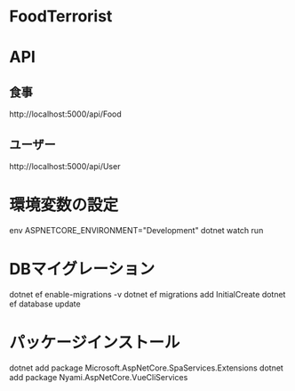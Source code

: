 # FoodTerrorist

# API
## 食事
http://localhost:5000/api/Food

## ユーザー
http://localhost:5000/api/User

# 環境変数の設定
env ASPNETCORE_ENVIRONMENT="Development" dotnet watch run

# DBマイグレーション
dotnet ef enable-migrations -v
dotnet ef migrations add InitialCreate
dotnet ef database update

# パッケージインストール
dotnet add package Microsoft.AspNetCore.SpaServices.Extensions
dotnet add package Nyami.AspNetCore.VueCliServices